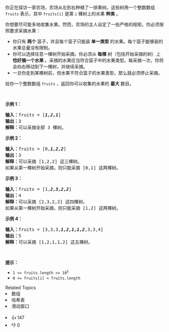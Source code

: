 <p>你正在探访一家农场，农场从左到右种植了一排果树。这些树用一个整数数组 <code>fruits</code> 表示，其中 <code>fruits[i]</code> 是第 <code>i</code> 棵树上的水果 <strong>种类</strong> 。</p>

<p>你想要尽可能多地收集水果。然而，农场的主人设定了一些严格的规矩，你必须按照要求采摘水果：</p>

<ul>
	<li>你只有 <strong>两个</strong> 篮子，并且每个篮子只能装 <strong>单一类型</strong> 的水果。每个篮子能够装的水果总量没有限制。</li>
	<li>你可以选择任意一棵树开始采摘，你必须从 <strong>每棵</strong> 树（包括开始采摘的树）上 <strong>恰好摘一个水果</strong> 。采摘的水果应当符合篮子中的水果类型。每采摘一次，你将会向右移动到下一棵树，并继续采摘。</li>
	<li>一旦你走到某棵树前，但水果不符合篮子的水果类型，那么就必须停止采摘。</li>
</ul>

<p>给你一个整数数组 <code>fruits</code> ，返回你可以收集的水果的 <strong>最大</strong> 数目。</p>

<p>&nbsp;</p>

<p><strong>示例 1：</strong></p>

<pre>
<strong>输入：</strong>fruits = [<em><strong>1,2,1</strong></em>]
<strong>输出：</strong>3
<strong>解释：</strong>可以采摘全部 3 棵树。
</pre>

<p><strong>示例 2：</strong></p>

<pre>
<strong>输入：</strong>fruits = [0,<em><strong>1,2,2</strong></em>]
<strong>输出：</strong>3
<strong>解释：</strong>可以采摘 [1,2,2] 这三棵树。
如果从第一棵树开始采摘，则只能采摘 [0,1] 这两棵树。
</pre>

<p><strong>示例 3：</strong></p>

<pre>
<strong>输入：</strong>fruits = [1,<em><strong>2,3,2,2</strong></em>]
<strong>输出：</strong>4
<strong>解释：</strong>可以采摘 [2,3,2,2] 这四棵树。
如果从第一棵树开始采摘，则只能采摘 [1,2] 这两棵树。
</pre>

<p><strong>示例 4：</strong></p>

<pre>
<strong>输入：</strong>fruits = [3,3,3,<em><strong>1,2,1,1,2</strong></em>,3,3,4]
<strong>输出：</strong>5
<strong>解释：</strong>可以采摘 [1,2,1,1,2] 这五棵树。
</pre>

<p>&nbsp;</p>

<p><strong>提示：</strong></p>

<ul>
	<li><code>1 &lt;= fruits.length &lt;= 10<sup>5</sup></code></li>
	<li><code>0 &lt;= fruits[i] &lt; fruits.length</code></li>
</ul>
<div><div>Related Topics</div><div><li>数组</li><li>哈希表</li><li>滑动窗口</li></div></div><br><div><li>👍 147</li><li>👎 0</li></div>